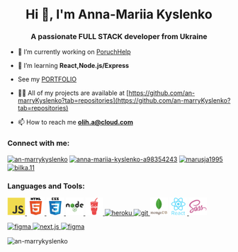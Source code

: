 <h1 align="center">Hi 👋, I'm Anna-Mariia Kyslenko</h1>
<h3 align="center">A passionate FULL STACK developer from Ukraine</h3>

- 🔭 I’m currently working on [PoruchHelp](https://github.com/an-marryKyslenko/poruchHELP)

- 🌱 I’m learning **React,Node.js/Express**

- See my  [PORTFOLIO](https://portfolio-anmarrykyslenkos-projects.vercel.app/)
  
- 👨‍💻 All of my projects are available at [https://github.com/an-marryKyslenko?tab=repositories](https://github.com/an-marryKyslenko?tab=repositories)

- 📫 How to reach me **olih.a@cloud.com**

<h3 align="left">Connect with me:</h3>
<p align="left">
<a href="https://codepen.io/an-marrykyslenko" target="blank"><img align="center" src="https://raw.githubusercontent.com/rahuldkjain/github-profile-readme-generator/master/src/images/icons/Social/codepen.svg" alt="an-marrykyslenko" height="30" width="40" /></a>
<a href="https://linkedin.com/in/anna-mariia-kyslenko-a98354243" target="blank"><img align="center" src="https://raw.githubusercontent.com/rahuldkjain/github-profile-readme-generator/master/src/images/icons/Social/linked-in-alt.svg" alt="anna-mariia-kyslenko-a98354243" height="30" width="40" /></a>
<a href="https://fb.com/marusja1995" target="blank"><img align="center" src="https://raw.githubusercontent.com/rahuldkjain/github-profile-readme-generator/master/src/images/icons/Social/facebook.svg" alt="marusja1995" height="30" width="40" /></a>
<a href="https://instagram.com/bilka.11" target="blank"><img align="center" src="https://raw.githubusercontent.com/rahuldkjain/github-profile-readme-generator/master/src/images/icons/Social/instagram.svg" alt="bilka.11" height="30" width="40" /></a>
</p>


<h3 align="left">Languages and Tools:</h3>
<p align="left"> 
  <a href="https://developer.mozilla.org/en-US/docs/Web/JavaScript" target="_blank" rel="noreferrer"> <img src="https://raw.githubusercontent.com/devicons/devicon/master/icons/javascript/javascript-original.svg" alt="javascript" width="40" height="40"/> </a>
  <a href="https://www.w3.org/html/" target="_blank" rel="noreferrer"> <img src="https://raw.githubusercontent.com/devicons/devicon/master/icons/html5/html5-original-wordmark.svg" alt="html5" width="40" height="40"/> </a>
  <a href="https://www.w3schools.com/css/" target="_blank" rel="noreferrer"> <img src="https://raw.githubusercontent.com/devicons/devicon/master/icons/css3/css3-original-wordmark.svg" alt="css3" width="40" height="40"/> </a> 
   <a href="https://nodejs.org" target="_blank" rel="noreferrer"> <img src="https://raw.githubusercontent.com/devicons/devicon/master/icons/nodejs/nodejs-original-wordmark.svg" alt="nodejs" width="40" height="40"/> </a> 
  <a href="https://gulpjs.com" target="_blank" rel="noreferrer"> <img src="https://raw.githubusercontent.com/devicons/devicon/master/icons/gulp/gulp-plain.svg" alt="gulp" width="40" height="40"/> </a> 
  <a href="https://heroku.com" target="_blank" rel="noreferrer"> <img src="https://www.vectorlogo.zone/logos/heroku/heroku-icon.svg" alt="heroku" width="40" height="40"/> </a> 
  <a href="https://git-scm.com/" target="_blank" rel="noreferrer"> <img src="https://www.vectorlogo.zone/logos/git-scm/git-scm-icon.svg" alt="git" width="40" height="40"/> </a>
  <a href="https://www.mongodb.com/" target="_blank" rel="noreferrer"> <img src="https://raw.githubusercontent.com/devicons/devicon/master/icons/mongodb/mongodb-original-wordmark.svg" alt="mongodb" width="40" height="40"/></a>
  <a href="https://reactjs.org/" target="_blank" rel="noreferrer"> <img src="https://raw.githubusercontent.com/devicons/devicon/master/icons/react/react-original-wordmark.svg" alt="react" width="40" height="40"/> </a> 
  <a href="https://sass-lang.com" target="_blank" rel="noreferrer"> <img src="https://raw.githubusercontent.com/devicons/devicon/master/icons/sass/sass-original.svg" alt="sass" width="40" height="40"/> </a> </p>
  <a href="https://www.figma.com/" target="_blank" rel="noreferrer"> <img src="https://www.vectorlogo.zone/logos/figma/figma-icon.svg" alt="figma" width="40" height="40"/> </a> 
  <a href="https://nextjs.org/docs" target="_blank" rel="noreferrer"> <img src="https://www.vectorlogo.zone/logos/nextjs/nextjs-ar21~bgwhite.svg" alt="next.js" width="40" height="40"/> </a> 
  <a href="https://mui.com/material-ui/all-components/" target="_blank" rel="noreferrer"> <img src="https://www.vectorlogo.zone/logos/mui/mui-icon.svg" alt="figma" width="40" height="40"/> </a> 



<p><img align="center" src="https://github-readme-stats.vercel.app/api/top-langs?username=an-marrykyslenko&show_icons=true&locale=en&layout=compact" alt="an-marrykyslenko" /></p>
